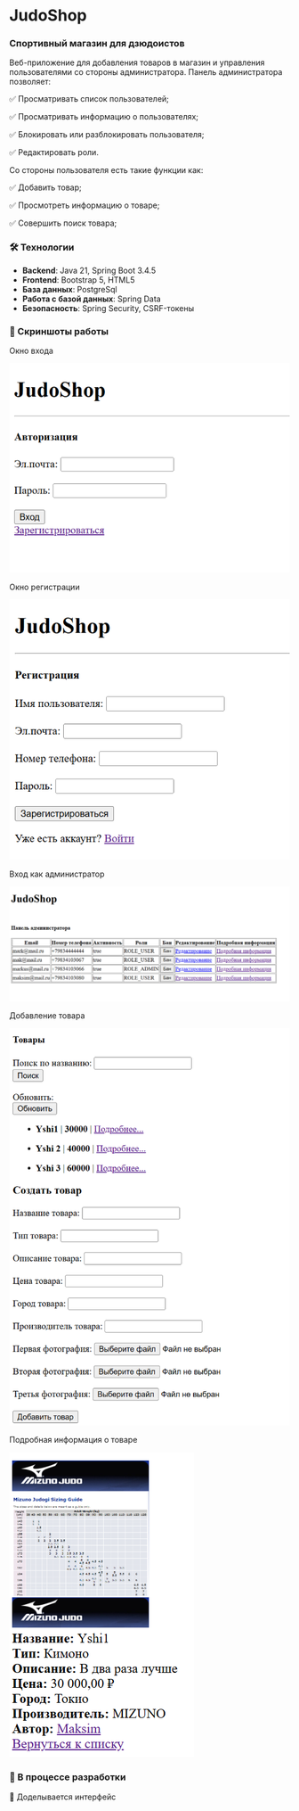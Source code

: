 # JudoShop
### Спортивный магазин для дзюдоистов
Веб-приложение для добавления товаров в магазин и управления пользователями со стороны администратора.
Панель администратора позволяет:

✅ Просматривать список пользователей;

✅ Просматривать информацию о пользователях;

✅ Блокировать или разблокировать пользователя;

✅ Редактировать роли.

Со стороны пользователя есть такие функции как:

✅ Добавить товар;

✅ Просмотреть информацию о товаре;

✅ Совершить поиск товара;

### 🛠 Технологии

- **Backend**: Java 21, Spring Boot 3.4.5
- **Frontend**: Bootstrap 5, HTML5
- **База данных**: PostgreSql 
- **Работа с базой данных**: Spring Data
- **Безопасность**: Spring Security, CSRF-токены 

### 🎴 Скриншоты работы
Окно входа

![img.png](image/img.png)

Окно регистрации

![img_1.png](image/img_1.png)

Вход как администратор

![img_2.png](image/img_2.png)

Добавление товара

![img_3.png](image/img_3.png)

Подробная информация о товаре

![img_4.png](image/img_4.png)

### 🔄 В процессе разработки

🔄 Доделывается интерфейс
